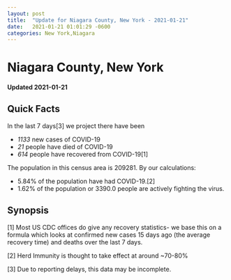 ```yaml
---
layout: post
title:  "Update for Niagara County, New York - 2021-01-21"
date:   2021-01-21 01:01:29 -0600
categories: New York,Niagara
---
```


# Niagara County, New York
#### Updated 2021-01-21

## Quick Facts

In the last 7 days[3] we project there have been
- *1133* new cases of COVID-19
- *21* people have died of COVID-19
- *614* people have recovered from COVID-19[1]

The population in this census area is 209281. By our calculations:
- 5.84% of the population have had COVID-19.[2]
- 1.62% of the population or 3390.0 people are actively fighting the virus.

## Synopsis




[1] Most US CDC offices do give any recovery statistics- we base this on a formula which looks at confirmed new cases
15 days ago (the average recovery time) and deaths over the last 7 days.

[2] Herd Immunity is thought to take effect at around ~70-80%

[3] Due to reporting delays, this data may be incomplete.
 
    